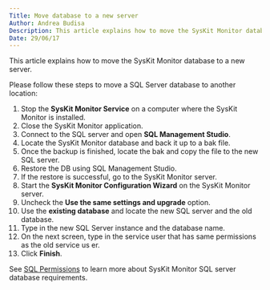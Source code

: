 ```yaml
---
Title: Move database to a new server
Author: Andrea Budisa
Description: This article explains how to move the SysKit Monitor database to a new server.
Date: 29/06/17
---
```

This article explains how to move the SysKit Monitor database to a new server.

Please follow these steps to move a SQL Server database to another location:

1. Stop the __SysKit Monitor Service__ on a computer where the SysKit Monitor is installed.
1. Close the SysKit Monitor application.
1. Connect to the SQL server and open __SQL Management Studio__.
1. Locate the SysKit Monitor database and back it up to a bak file.
1. Once the backup is finished, locate the bak and copy the file to the new SQL server.
1. Restore the DB using SQL Management Studio.
1. If the restore is successful, go to the SysKit Monitor server.
1. Start the __SysKit Monitor Configuration Wizard__ on the SysKit Monitor server.
1. Uncheck the __Use the same settings and upgrade__ option.
1. Use the __existing database__ and locate the new SQL server and the old database.
1. Type in the new SQL Server instance and the database name.
1. On the next screen, type in the service user that has same permissions as the old service us
er.
1. Click __Finish__.

See [SQL Permissions](#internal/how-to/move-database-to-new-server/common-sql-permission-errors) to learn more about SysKit Monitor SQL server database requirements.
